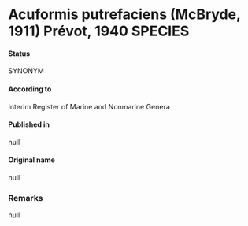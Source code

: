 # Acuformis putrefaciens (McBryde, 1911) Prévot, 1940 SPECIES

#### Status
SYNONYM

#### According to
Interim Register of Marine and Nonmarine Genera

#### Published in
null

#### Original name
null

### Remarks
null